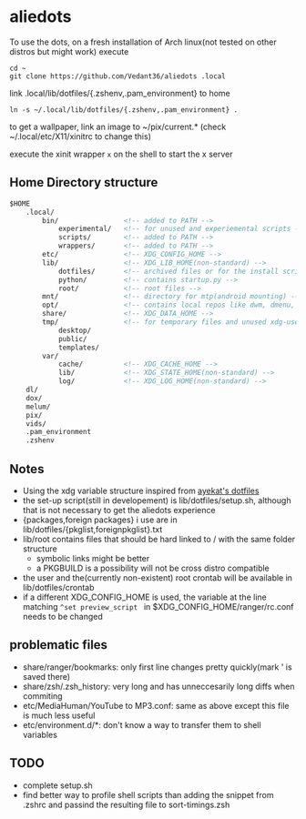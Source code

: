# aliedots

To use the dots, on a fresh installation of Arch linux(not tested on other distros but might work) execute
```
cd ~
git clone https://github.com/Vedant36/aliedots .local
```
link .local/lib/dotfiles/{.zshenv,.pam_environment} to home
```
ln -s ~/.local/lib/dotfiles/{.zshenv,.pam_environment} .
```
to get a wallpaper, link an image to ~/pix/current.* (check ~/.local/etc/X11/xinitrc to change this)

execute the xinit wrapper `x` on the shell to start the x server

## Home Directory structure

```markdown
$HOME
	.local/
		bin/                <!-- added to PATH -->
			experimental/   <!-- for unused and experiemental scripts -->
			scripts/        <!-- added to PATH -->
			wrappers/       <!-- added to PATH -->
		etc/                <!-- XDG_CONFIG_HOME -->
		lib/                <!-- XDG_LIB_HOME(non-standard) -->
			dotfiles/       <!-- archived files or for the install script -->
			python/         <!-- contains startup.py -->
			root/           <!-- root files -->
		mnt/                <!-- directory for mtp(android mounting) -->
		opt/                <!-- contains local repos like dwm, dmenu, etc -->
		share/              <!-- XDG_DATA_HOME -->
		tmp/                <!-- for temporary files and unused xdg-user-dirs(etc/user-dirs.dirs) -->
			desktop/
			public/
			templates/
		var/
			cache/          <!-- XDG_CACHE_HOME -->
			lib/            <!-- XDG_STATE_HOME(non-standard) -->
			log/            <!-- XDG_LOG_HOME(non-standard) -->
	dl/
	dox/
	melum/
	pix/
	vids/
	.pam_environment
	.zshenv
```

## Notes
- Using the xdg variable structure inspired from [ayekat's dotfiles](https://github.com/ayekat/dotfiles)
- the set-up script(still in developement) is lib/dotfiles/setup.sh, although that is not necessary to get the aliedots experience
- {packages,foreign packages} i use are in lib/dotfiles/{pkglist,foreignpkglist}.txt
- lib/root contains files that should be hard linked to / with the same folder structure
    * symbolic links might be better
    * a PKGBUILD is a possibility will not be cross distro compatible
- the user and the(currently non-existent) root crontab will be available in lib/dotfiles/crontab
- if a different XDG_CONFIG_HOME is used, the variable at the line matching `^set preview_script ` in $XDG_CONFIG_HOME/ranger/rc.conf needs to be changed

## problematic files
- share/ranger/bookmarks: only first line changes pretty quickly(mark ' is saved there)
- share/zsh/.zsh_history: very long and has unneccesarily long diffs when commiting
- etc/MediaHuman/YouTube to MP3.conf: same as above except this file is much less useful
- etc/environment.d/*: don't know a way to transfer them to shell variables

## TODO
- complete setup.sh
- find better way to profile shell scripts than adding the snippet from .zshrc and passind the resulting file to sort-timings.zsh


